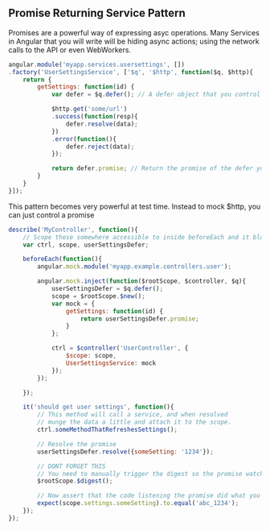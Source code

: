 Promise Returning Service Pattern
----------------------------------

Promises are a powerful way of expressing asyc operations. Many Services in Angular that you will write will be hiding async 
actions; using the network calls to the API or even WebWorkers.

```javascript
angular.module('myapp.services.usersettings', [])
.factory('UserSettingsService', ['$q', '$http', function($q, $http){
    return {
        getSettings: function(id) {
            var defer = $q.defer(); // A defer object that you control

            $http.get('some/url')
            .success(function(resp){
                defer.resolve(data);
            })
            .error(function(){
                defer.reject(data);
            });

            return defer.promise; // Return the promise of the defer you control
        }
    }
}]);
```

This pattern becomes very powerful at test time. Instead to mock $http, you can just control a promise

```javascript
describe('MyController', function(){
    // Scope these somewhere accessible to inside beforeEach and it blocks
    var ctrl, scope, userSettingsDefer;

    beforeEach(function(){
        angular.mock.module('myapp.example.controllers.user');

        angular.mock.inject(function($rootScope, $controller, $q){
            userSettingsDefer = $q.defer();
            scope = $rootScope.$new();
            var mock = {
                getSettings: function(id) {
                    return userSettingsDefer.promise;
                }
            };

            ctrl = $controller('UserController', {
                $scope: scope,
                UserSettingsService: mock
            });
        });

    });

    it('should get user settings', function(){
        // This method will call a service, and when resolved
        // munge the data a little and attach it to the scope.
        ctrl.someMethodThatRefreshesSettings();

        // Resolve the promise
        userSettingsDefer.resolve({someSetting: '1234'});

        // DONT FORGET THIS
        // You need to manually trigger the digest so the promise watchers will propogate
        $rootScope.$digest();

        // Now assert that the code listening the promise did what you expected.
        expect(scope.settings.someSetting).to.equal('abc_1234');
    });
});
```
